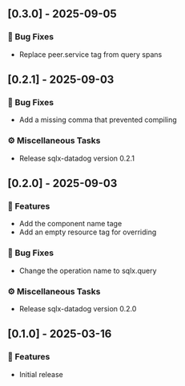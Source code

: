 ## [0.3.0] - 2025-09-05

### 🐛 Bug Fixes

- Replace peer.service tag from query spans
## [0.2.1] - 2025-09-03

### 🐛 Bug Fixes

- Add a missing comma that prevented compiling

### ⚙️ Miscellaneous Tasks

- Release sqlx-datadog version 0.2.1
## [0.2.0] - 2025-09-03

### 🚀 Features

- Add the component name tage
- Add an empty resource tag for overriding

### 🐛 Bug Fixes

- Change the operation name to sqlx.query

### ⚙️ Miscellaneous Tasks

- Release sqlx-datadog version 0.2.0
## [0.1.0] - 2025-03-16

### 🚀 Features

- Initial release
